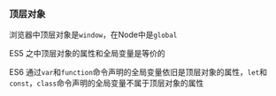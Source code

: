 



### 顶层对象

浏览器中顶层对象是`window`，在Node中是`global`

ES5 之中顶层对象的属性和全局变量是等价的

ES6 通过`var`和`function`命令声明的全局变量依旧是顶层对象的属性，`let`和`const`，`class`命令声明的全局变量不属于顶层对象的属性